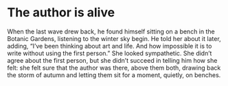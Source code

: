 The author is alive
===================



When the last wave drew back, he found himself sitting on a bench in the Botanic Gardens, listening to the winter sky begin. He told her about it later, adding, “I’ve been thinking about art and life. And how impossible it is to write without using the first person.” She looked sympathetic. She didn’t agree about the first person, but she didn’t succeed in telling him how she felt: she felt sure that the author was there, above them both, drawing back the storm of autumn and letting them sit for a moment, quietly, on benches.